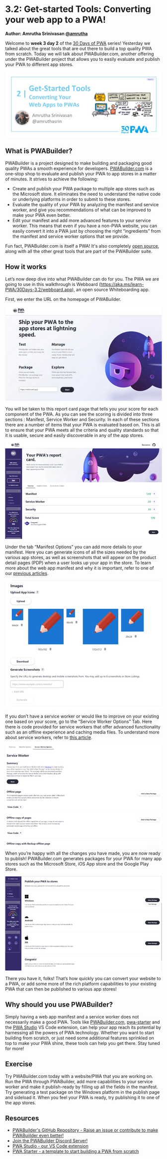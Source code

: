 # 3.2: Get-started Tools: Converting your web app to a PWA!

**Author: Amrutha Srinivasan [@amrutha](https://twitter.com/amruthasrin)**

Welcome to **week 3 day 2** of the [30 Days of PWA](https://aka.ms/learn-pwa/30Days-blog) series! Yesterday we talked about the great tools that are out there to build a top quality PWA from scratch. Today we will talk about PWABuilder.com, another offering under the PWABuilder project that allows you to easily evaluate and publish your PWA to different app stores. 


![image of title and author.](_media/day-02.jpg)

## What is PWABuilder?
PWABuilder is a project designed to make building and packaging good quality PWAs a smooth experience for developers. [PWABuilder.com](https://aka.ms/learn-PWA/30Days-3.2/www.pwabuilder.com) is a one-stop shop to evaluate and publish your PWA to app stores in a matter of minutes. It strives to achieve the following: 
*	Create and publish your PWA package to multiple app stores such as the Microsoft store. It eliminates the need to understand the native code or underlying platforms in order to submit to these stores.
*	Evaluate the quality of your PWA by analyzing the manifest and service worker, and give you recommendations of what can be improved to make your PWA even better.
*	Edit your manifest and add more advanced features to your service worker. This means that even if you have a non-PWA website, you can easily convert it into a PWA just by choosing the right “ingredients” from the manifest and service worker options that we provide. 

Fun fact, PWABuilder.com is itself a PWA! It's also completely [open source](https://aka.ms/learn-PWA/30Days-3.2/github.com/pwa-builder/PWABuilder), along with all the other great tools that are part of the PWABuilder suite.

## How it works
Let’s now deep dive into what PWABuilder can do for you. The PWA we are going to use in this walkthrough is Webboard (https://aka.ms/learn-PWA/30Days-3.2/webboard.app), an open source Whiteboarding app.

First, we enter the URL on the homepage of PWABuilder.

![Enter a URL on the homepage](_media/02/homepage.png)

You will be taken to this report card page that tells you your score for each component of the PWA. As you can see the scoring is divided into three sections : Manifest, Service Worker and Security. In each of these sections there are a number of items that your PWA is evaluated based on. This is all to ensure that your PWA meets all the criteria and quality standards so that it is usable, secure and easily discoverable in any of the app stores. 

![Report card page on PWAbuilder.com](_media/02/Report_card_page_2.png)


Under the tab “Manifest Options” you can add more details to your manifest. Here you can generate icons of all the sizes needed by the various app stores, as well as screenshots that will appear on the product detail pages (PDP) when a user looks up your app in the store. To learn more about the web app manifest and why it is important, refer to one of our [previous articles](https://microsoft.github.io/win-student-devs/#/30DaysOfPWA/core-concepts/03).


![Edit your manifest on PWABuider.com](_media/02/Icon_Screenshot_3.png)


If you don’t have a service worker or would like to improve on your existing one based on your score, go to the “Service Worker Options” Tab. Here there is code provided for service workers that offer advanced functionality such as an offline experience and caching media files. To understand more about service workers, refer to [this article](https://microsoft.github.io/win-student-devs/#/30DaysOfPWA/core-concepts/04).


![Edit your Service worker and add new capabilities](_media/02/SWPage_4.png)


When you’re happy with all the changes you have made, you are now ready to publish! PWABuilder.com generates packages for your PWA for many app stores such as the Microsoft Store, iOS App store and the Google Play Store.


![Publish page on PWABuilder](_media/02/Publish_5.png)


There you have it, folks!  That’s how quickly you can convert your website to a PWA, or add some more of the rich platform capabilities to your existing PWA that can then be published to various app stores!

## Why should you use PWABuilder?
Simply having a web app manifest and a service worker does not necessarily make a good PWA. Tools like [PWABuilder.com](https://aka.ms/learn-PWA/30Days-3.2/www.pwabuilder.com), [pwa-starter](https://aka.ms/learn-PWA/30Days-3.2/github.com/pwa-builder/pwa-starter) and the [PWA Studio](https://aka.ms/learn-PWA/30Days-3.2/pwa-studio) VS Code extension, can help your app reach its potential by harnessing all the powers of PWA technology. Whether you want to start building from scratch, or just need some additional features sprinkled on top to make your PWA shine, these tools can help you get there.
Stay tuned for more!

## Exercise
Try PWABuilder.com today with a website/PWA that you are working on. Run the PWA through PWABuilder, add more capabilities to your service worker and make it publish-ready by filling up all the fields in the manifest. Try generating a test package on the Windows platform in the publish page and sideload it. When you feel your PWA is ready, try publishing it to one of the app stores.

## Resources

* [PWABuilder's GitHub Repository - Raise an issue or contribute to make PWABuiilder even better!](https://aka.ms/learn-PWA/30Days-3.2/github.com/pwa-builder/PWABuilder)
* [Join the PWABuilder Discord Server!](https://aka.ms/learn-PWA/30Days-3.2/discord.gg/f3my6ruZ)
* [PWA Studio - our VS Code extension](https://aka.ms/learn-PWA/30Days-3.2/pwa-studio)
* [PWA Starter - a template to start building a PWA from scratch](https://aka.ms/learn-PWA/30Days-3.2/github.com/pwa-builder/pwa-starter)

